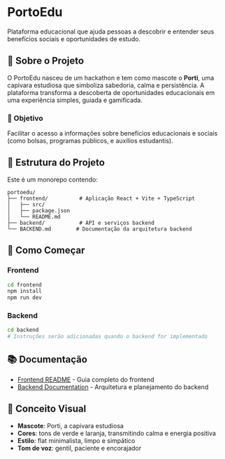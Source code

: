 # PortoEdu

Plataforma educacional que ajuda pessoas a descobrir e entender seus benefícios sociais e oportunidades de estudo.

## 🐢 Sobre o Projeto

O PortoEdu nasceu de um hackathon e tem como mascote o **Porti**, uma capivara estudiosa que simboliza sabedoria, calma e persistência. A plataforma transforma a descoberta de oportunidades educacionais em uma experiência simples, guiada e gamificada.

### 🎯 Objetivo
Facilitar o acesso a informações sobre benefícios educacionais e sociais (como bolsas, programas públicos, e auxílios estudantis).

## 📁 Estrutura do Projeto

Este é um monorepo contendo:

```
portoedu/
├── frontend/          # Aplicação React + Vite + TypeScript
│   ├── src/
│   ├── package.json
│   └── README.md
├── backend/           # API e serviços backend
└── BACKEND.md        # Documentação da arquitetura backend
```

## 🚀 Como Começar

### Frontend
```bash
cd frontend
npm install
npm run dev
```

### Backend
```bash
cd backend
# Instruções serão adicionadas quando o backend for implementado
```

## 📚 Documentação

- [Frontend README](./frontend/README.md) - Guia completo do frontend
- [Backend Documentation](./BACKEND.md) - Arquitetura e planejamento do backend

## 🎨 Conceito Visual

- **Mascote**: Porti, a capivara estudiosa
- **Cores**: tons de verde e laranja, transmitindo calma e energia positiva
- **Estilo**: flat minimalista, limpo e simpático
- **Tom de voz**: gentil, paciente e encorajador
